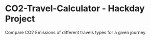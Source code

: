 # CO2-Travel-Calculator - Hackday Project

Compare CO2 Emissions of different travels types for a given journey.
